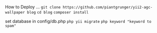 
How to Deploy ...
``
git clone https://github.com/piantgrunger/yii2-agc-wallpaper blog
``
``
cd blog
``
``
composer install
``

set database in config/db.php
``
php yii migrate
``
``
php keyword "keyword to spam"
``
